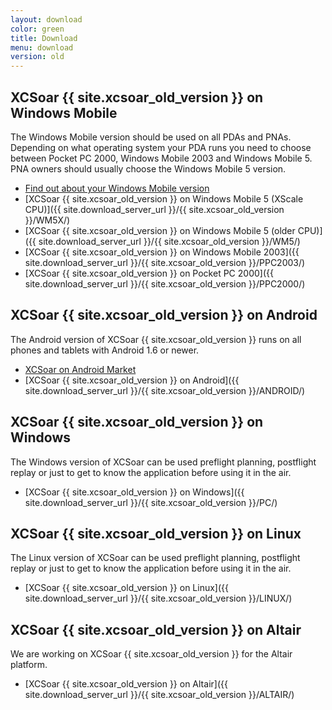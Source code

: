 ```yaml
---
layout: download
color: green
title: Download
menu: download
version: old
---
```

## XCSoar {{ site.xcsoar_old_version }} on Windows Mobile

The Windows Mobile version should be used on all PDAs and PNAs. Depending on what operating system your PDA runs you need to choose between Pocket PC 2000, 
Windows Mobile 2003 and Windows Mobile 5. PNA owners should usually choose the Windows Mobile 5 version.

- [Find out about your Windows Mobile version](/discover/wm_versions/)
- [XCSoar {{ site.xcsoar_old_version }} on Windows Mobile 5 (XScale CPU)]({{ site.download_server_url }}/{{ site.xcsoar_old_version }}/WM5X/)
- [XCSoar {{ site.xcsoar_old_version }} on Windows Mobile 5 (older CPU)]({{ site.download_server_url }}/{{ site.xcsoar_old_version }}/WM5/)
- [XCSoar {{ site.xcsoar_old_version }} on Windows Mobile 2003]({{ site.download_server_url }}/{{ site.xcsoar_old_version }}/PPC2003/)
- [XCSoar {{ site.xcsoar_old_version }} on Pocket PC 2000]({{ site.download_server_url }}/{{ site.xcsoar_old_version }}/PPC2000/)

## XCSoar {{ site.xcsoar_old_version }} on Android

The Android version of XCSoar {{ site.xcsoar_old_version }} runs on all phones and tablets with Android 1.6 or newer.

- [XCSoar on Android Market](https://market.android.com/details?id=org.xcsoar)
- [XCSoar {{ site.xcsoar_old_version }} on Android]({{ site.download_server_url }}/{{ site.xcsoar_old_version }}/ANDROID/)

## XCSoar {{ site.xcsoar_old_version }} on Windows
					
The Windows version of XCSoar can be used preflight planning, postflight replay or just to get to know the application before using it in the air.

- [XCSoar {{ site.xcsoar_old_version }} on Windows]({{ site.download_server_url }}/{{ site.xcsoar_old_version }}/PC/)

## XCSoar {{ site.xcsoar_old_version }} on Linux

The Linux version of XCSoar can be used preflight planning, postflight replay or just to get to know the application before using it in the air.

- [XCSoar {{ site.xcsoar_old_version }} on Linux]({{ site.download_server_url }}/{{ site.xcsoar_old_version }}/LINUX/)

## XCSoar {{ site.xcsoar_old_version }} on Altair

We are working on XCSoar {{ site.xcsoar_old_version }} for the Altair platform.

- [XCSoar {{ site.xcsoar_old_version }} on Altair]({{ site.download_server_url }}/{{ site.xcsoar_old_version }}/ALTAIR/)
